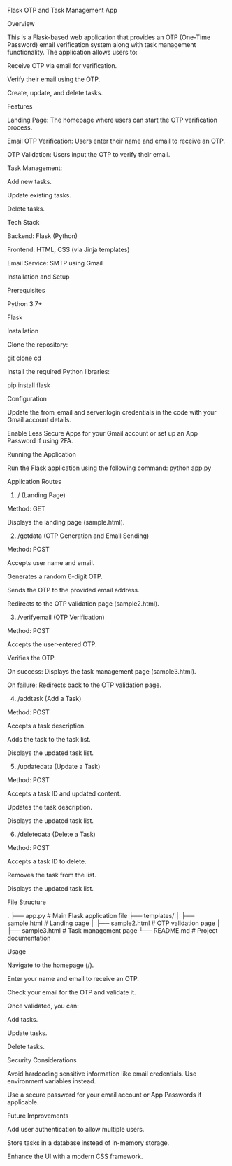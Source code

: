 Flask OTP and Task Management App

Overview

This is a Flask-based web application that provides an OTP (One-Time Password) email verification system along with task management functionality. The application allows users to:

Receive OTP via email for verification.

Verify their email using the OTP.

Create, update, and delete tasks.

Features

Landing Page: The homepage where users can start the OTP verification process.

Email OTP Verification: Users enter their name and email to receive an OTP.

OTP Validation: Users input the OTP to verify their email.

Task Management:

Add new tasks.

Update existing tasks.

Delete tasks.

Tech Stack

Backend: Flask (Python)

Frontend: HTML, CSS (via Jinja templates)

Email Service: SMTP using Gmail

Installation and Setup

Prerequisites

Python 3.7+

Flask

Installation

Clone the repository:

git clone <repository-url>
cd <repository-folder>

Install the required Python libraries:

pip install flask

Configuration

Update the from_email and server.login credentials in the code with your Gmail account details.

Enable Less Secure Apps for your Gmail account or set up an App Password if using 2FA.

Running the Application

Run the Flask application using the following command: python app.py

Application Routes

1. / (Landing Page)

Method: GET

Displays the landing page (sample.html).

2. /getdata (OTP Generation and Email Sending)

Method: POST

Accepts user name and email.

Generates a random 6-digit OTP.

Sends the OTP to the provided email address.

Redirects to the OTP validation page (sample2.html).

3. /verifyemail (OTP Verification)

Method: POST

Accepts the user-entered OTP.

Verifies the OTP.

On success: Displays the task management page (sample3.html).

On failure: Redirects back to the OTP validation page.

4. /addtask (Add a Task)

Method: POST

Accepts a task description.

Adds the task to the task list.

Displays the updated task list.

5. /updatedata (Update a Task)

Method: POST

Accepts a task ID and updated content.

Updates the task description.

Displays the updated task list.

6. /deletedata (Delete a Task)

Method: POST

Accepts a task ID to delete.

Removes the task from the list.

Displays the updated task list.

File Structure

.
├── app.py                 # Main Flask application file
├── templates/
│   ├── sample.html        # Landing page
│   ├── sample2.html       # OTP validation page
│   ├── sample3.html       # Task management page
└── README.md              # Project documentation

Usage

Navigate to the homepage (/).

Enter your name and email to receive an OTP.

Check your email for the OTP and validate it.

Once validated, you can:

Add tasks.

Update tasks.

Delete tasks.

Security Considerations

Avoid hardcoding sensitive information like email credentials. Use environment variables instead.

Use a secure password for your email account or App Passwords if applicable.

Future Improvements

Add user authentication to allow multiple users.

Store tasks in a database instead of in-memory storage.

Enhance the UI with a modern CSS framework.
